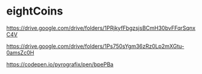 # eightCoins

https://drive.google.com/drive/folders/1PRjkyfFbgzsjsBCmH30bvFFqrSqnxC4V

https://drive.google.com/drive/folders/1Ps750sYgm36zRz0Lp2mXGtu-0amsZc0H

https://codepen.io/pyrografix/pen/bpePBa
